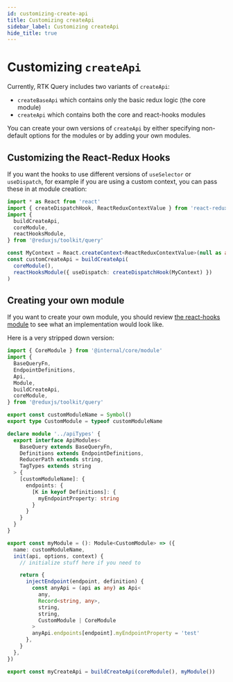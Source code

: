 ```yaml
---
id: customizing-create-api
title: Customizing createApi
sidebar_label: Customizing createApi
hide_title: true
---
```


# Customizing `createApi`

Currently, RTK Query includes two variants of `createApi`:

- `createBaseApi` which contains only the basic redux logic (the core module)
- `createApi` which contains both the core and react-hooks modules

You can create your own versions of `createApi` by either specifying non-default options for the modules or by adding your own modules.

## Customizing the React-Redux Hooks

If you want the hooks to use different versions of `useSelector` or `useDispatch`, for example if you are using a custom context, you can pass these in at module creation:

```ts
import * as React from 'react'
import { createDispatchHook, ReactReduxContextValue } from 'react-redux'
import {
  buildCreateApi,
  coreModule,
  reactHooksModule,
} from '@reduxjs/toolkit/query'

const MyContext = React.createContext<ReactReduxContextValue>(null as any)
const customCreateApi = buildCreateApi(
  coreModule(),
  reactHooksModule({ useDispatch: createDispatchHook(MyContext) })
)
```

## Creating your own module

If you want to create your own module, you should review [the react-hooks module](https://github.com/reduxjs/redux-toolkit/blob/b74a52935a5840bebca5acdc8e2265e3b6497afa/src/query/react/module.ts) to see what an implementation would look like.

Here is a very stripped down version:

```ts
import { CoreModule } from '@internal/core/module'
import {
  BaseQueryFn,
  EndpointDefinitions,
  Api,
  Module,
  buildCreateApi,
  coreModule,
} from '@reduxjs/toolkit/query'

export const customModuleName = Symbol()
export type CustomModule = typeof customModuleName

declare module '../apiTypes' {
  export interface ApiModules<
    BaseQuery extends BaseQueryFn,
    Definitions extends EndpointDefinitions,
    ReducerPath extends string,
    TagTypes extends string
  > {
    [customModuleName]: {
      endpoints: {
        [K in keyof Definitions]: {
          myEndpointProperty: string
        }
      }
    }
  }
}

export const myModule = (): Module<CustomModule> => ({
  name: customModuleName,
  init(api, options, context) {
    // initialize stuff here if you need to

    return {
      injectEndpoint(endpoint, definition) {
        const anyApi = (api as any) as Api<
          any,
          Record<string, any>,
          string,
          string,
          CustomModule | CoreModule
        >
        anyApi.endpoints[endpoint].myEndpointProperty = 'test'
      },
    }
  },
})

export const myCreateApi = buildCreateApi(coreModule(), myModule())
```
